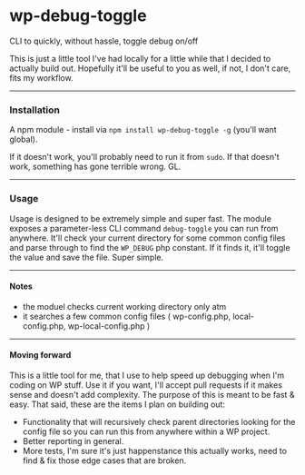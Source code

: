 wp-debug-toggle
===============

CLI to quickly, without hassle, toggle debug on/off

This is just a little tool I've had locally for a little while that I decided to actually build out. Hopefully it'll be useful to you as well, if not, I don't care, fits my workflow.

---

### Installation

A npm module - install via `npm install wp-debug-toggle -g` (you'll want global).

If it doesn't work, you'll probably need to run it from `sudo`. If that doesn't work, something has gone terrible wrong. GL.

---

### Usage

Usage is designed to be extremely simple and super fast. The module exposes a parameter-less CLI command `debug-toggle` you can run from anywhere. It'll check your current directory for some common config files and parse through to find the `WP_DEBUG` php constant. If it finds it, it'll toggle the value and save the file. Super simple.


---

#### Notes

- the moduel checks current working directory only atm
- it searches a few common config files ( wp-config.php, local-config.php, wp-local-config.php )

---

#### Moving forward

This is a little tool for me, that I use to help speed up debugging when I'm coding on WP stuff. Use it if you want, I'll accept pull requests if it makes sense and doesn't add complexity. The purpose of this is meant to be fast & easy. That said, these are the items I plan on building out:

- Functionality that will recursively check parent directories looking for the config file so you can run this from anywhere within a WP project.
- Better reporting in general.
- More tests, I'm sure it's just happenstance this actually works, need to find & fix those edge cases that are broken.



